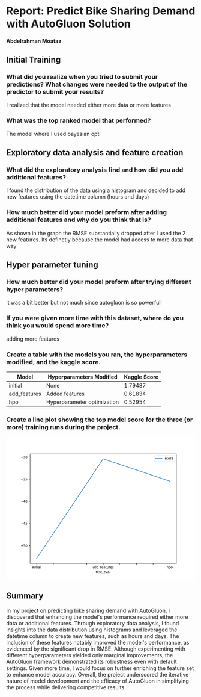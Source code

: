# Report: Predict Bike Sharing Demand with AutoGluon Solution
#### Abdelrahman Moataz


## Initial Training
### What did you realize when you tried to submit your predictions? What changes were needed to the output of the predictor to submit your results?


I realized that the model needed either more data or more features

### What was the top ranked model that performed?
The model where I used bayesian opt 

## Exploratory data analysis and feature creation
### What did the exploratory analysis find and how did you add additional features?
I found the distribution of the data using a histogram and decided to add new features using the datetime column (hours and days)


### How much better did your model preform after adding additional features and why do you think that is?
As shown in the graph the RMSE substantially dropped after I used the 2 new features. Its definetly because the model had access 
to more data that way

## Hyper parameter tuning
### How much better did your model preform after trying different hyper parameters?
it was a bit better but not much since autogluon is so powerfull 

### If you were given more time with this dataset, where do you think you would spend more time?
adding more features

### Create a table with the models you ran, the hyperparameters modified, and the kaggle score.
| Model         | Hyperparameters Modified   | Kaggle Score |
|---------------|----------------------------|--------------|
| initial       | None                       | 1.79487      |
| add_features  | Added features             | 0.61834      |
| hpo           | Hyperparameter optimization| 0.52954      |



### Create a line plot showing the top model score for the three (or more) training runs during the project.



![model_test_score.png](model_test_score.png)



## Summary

In my project on predicting bike sharing demand with AutoGluon, I discovered that enhancing the model's performance required either more data or additional features. Through exploratory data analysis, I found insights into the data distribution using histograms and leveraged the datetime column to create new features, such as hours and days. The inclusion of these features notably improved the model's performance, as evidenced by the significant drop in RMSE. Although experimenting with different hyperparameters yielded only marginal improvements, the AutoGluon framework demonstrated its robustness even with default settings. Given more time, I would focus on further enriching the feature set to enhance model accuracy. Overall, the project underscored the iterative nature of model development and the efficacy of AutoGluon in simplifying the process while delivering competitive results.
